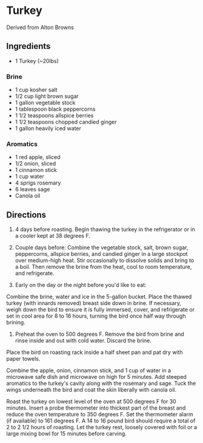 # Turkey

Derived from Alton Browns

## Ingredients
- 1 Turkey (~20lbs)

### Brine
- 1 cup kosher salt
- 1/2 cup light brown sugar
- 1 gallon vegetable stock
- 1 tablespoon black peppercorns
- 1 1/2 teaspoons allspice berries
- 1 1/2 teaspoons chopped candied ginger
- 1 gallon heavily iced water

### Aromatics
- 1 red apple, sliced
- 1/2 onion, sliced
- 1 cinnamon stick
- 1 cup water
- 4 sprigs rosemary
- 6 leaves sage
- Canola oil

## Directions

1. 4 days before roasting. Begin thawing the turkey in the refrigerator or in a cooler kept at 38 degrees F. 

1. Couple days before: Combine the vegetable stock, salt, brown sugar, peppercorns, allspice berries, and candied ginger in a large stockpot over medium-high heat. Stir occasionally to dissolve solids and bring to a boil. Then remove the brine from the heat, cool to room temperature, and refrigerate. 

1. Early on the day or the night before you'd like to eat: 

Combine the brine, water and ice in the 5-gallon bucket. Place the thawed turkey (with innards removed) breast side down in brine. If necessary, weigh down the bird to ensure it is fully immersed, cover, and refrigerate or set in cool area for 8 to 16 hours, turning the bird once half way through brining.

1. Preheat the oven to 500 degrees F. Remove the bird from brine and rinse inside and out with cold water. Discard the brine. 

Place the bird on roasting rack inside a half sheet pan and pat dry with paper towels. 

Combine the apple, onion, cinnamon stick, and 1 cup of water in a microwave safe dish and microwave on high for 5 minutes. Add steeped aromatics to the turkey's cavity along with the rosemary and sage. Tuck the wings underneath the bird and coat the skin liberally with canola oil. 

Roast the turkey on lowest level of the oven at 500 degrees F for 30 minutes. Insert a probe thermometer into thickest part of the breast and reduce the oven temperature to 350 degrees F. Set the thermometer alarm (if available) to 161 degrees F. A 14 to 16 pound bird should require a total of 2 to 2 1/2 hours of roasting. Let the turkey rest, loosely covered with foil or a large mixing bowl for 15 minutes before carving.
